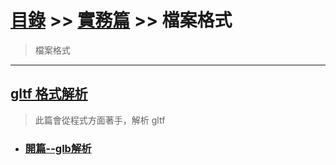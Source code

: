 # [目錄](../../../README.md) >> [實務篇](../../README.md) >> 檔案格式

> 檔案格式

---

## [gltf 格式解析](./gltf格式解析/README.md)

> 此篇會從程式方面著手，解析 gltf

* ### [開篇--glb解析](./gltf格式解析/00-glb.ipynb)